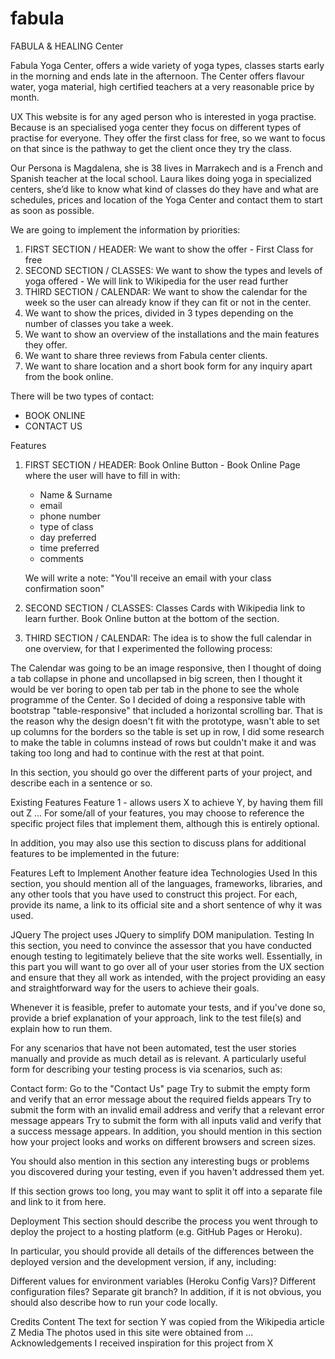 # fabula

FABULA & HEALING Center

Fabula Yoga Center, offers a wide variety of yoga types, classes starts early in the morning and ends late in the afternoon. 
The Center offers flavour water, yoga material, high certified teachers at a very reasonable price by month.

UX
This website is for any aged person who is interested in yoga practise. Because is an specialised yoga center they focus on different types of practise for everyone. 
They offer the first class for free, so we want to focus on that since is the pathway to get the client once they try the class.

Our Persona is Magdalena, she is 38 lives in Marrakech and is a French and Spanish teacher at the local school. 
Laura likes doing yoga in specialized centers, she’d like to know what kind of classes do they have and what are schedules, prices and location of the Yoga Center and contact them to start as soon as possible.

We are going to implement the information by priorities:

1. FIRST SECTION / HEADER: We want to show the offer - First Class for free
2. SECOND SECTION / CLASSES: We want to show the types and levels of yoga offered - We will link to Wikipedia for the user read further
3. THIRD SECTION / CALENDAR: We want to show the calendar for the week so the user can already know if they can fit or not in the center.
4. We want to show the prices, divided in 3 types depending on the number of classes you take a week.
5. We want to show an overview of the installations and the main features they offer.
6. We want to share three reviews from Fabula center clients. 
7. We want to share location and a short book form for any inquiry apart from the book online.

There will be two types of contact:
- BOOK ONLINE
- CONTACT US


Features

1. FIRST SECTION / HEADER: Book Online Button - Book Online Page where the user will have to fill in with:
    - Name & Surname
    - email
    - phone number
    - type of class
    - day preferred
    - time preferred
    - comments

    We will write a note: "You'll receive an email with your class confirmation soon"

2. SECOND SECTION / CLASSES: Classes Cards with Wikipedia link to learn further. Book Online button at the bottom of the section.

3. THIRD SECTION / CALENDAR: The idea is to show the full calendar in one overview, for that I experimented the following process:

The Calendar was going to be an image responsive, then I thought of doing a tab collapse in phone and uncollapsed in big screen, 
then I thought it would be ver boring to open tab per tab in the phone to see the whole programme of the Center. 
So I decided of doing a responsive table with bootstrap "table-responsive" that included a horizontal scrolling bar.
That is the reason why the design doesn't fit with the prototype, wasn't able to set up columns for the borders so the table is set up in row, I did some research to 
make the table in columns instead of rows but couldn't make it and was taking too long and had to continue with the rest at that point.



In this section, you should go over the different parts of your project, and describe each in a sentence or so.

Existing Features
Feature 1 - allows users X to achieve Y, by having them fill out Z
...
For some/all of your features, you may choose to reference the specific project files that implement them, although this is entirely optional.

In addition, you may also use this section to discuss plans for additional features to be implemented in the future:

Features Left to Implement
Another feature idea
Technologies Used
In this section, you should mention all of the languages, frameworks, libraries, and any other tools that you have used to construct this project. For each, provide its name, a link to its official site and a short sentence of why it was used.

JQuery
The project uses JQuery to simplify DOM manipulation.
Testing
In this section, you need to convince the assessor that you have conducted enough testing to legitimately believe that the site works well. Essentially, in this part you will want to go over all of your user stories from the UX section and ensure that they all work as intended, with the project providing an easy and straightforward way for the users to achieve their goals.

Whenever it is feasible, prefer to automate your tests, and if you've done so, provide a brief explanation of your approach, link to the test file(s) and explain how to run them.

For any scenarios that have not been automated, test the user stories manually and provide as much detail as is relevant. A particularly useful form for describing your testing process is via scenarios, such as:

Contact form:
Go to the "Contact Us" page
Try to submit the empty form and verify that an error message about the required fields appears
Try to submit the form with an invalid email address and verify that a relevant error message appears
Try to submit the form with all inputs valid and verify that a success message appears.
In addition, you should mention in this section how your project looks and works on different browsers and screen sizes.

You should also mention in this section any interesting bugs or problems you discovered during your testing, even if you haven't addressed them yet.

If this section grows too long, you may want to split it off into a separate file and link to it from here.

Deployment
This section should describe the process you went through to deploy the project to a hosting platform (e.g. GitHub Pages or Heroku).

In particular, you should provide all details of the differences between the deployed version and the development version, if any, including:

Different values for environment variables (Heroku Config Vars)?
Different configuration files?
Separate git branch?
In addition, if it is not obvious, you should also describe how to run your code locally.

Credits
Content
The text for section Y was copied from the Wikipedia article Z
Media
The photos used in this site were obtained from ...
Acknowledgements
I received inspiration for this project from X